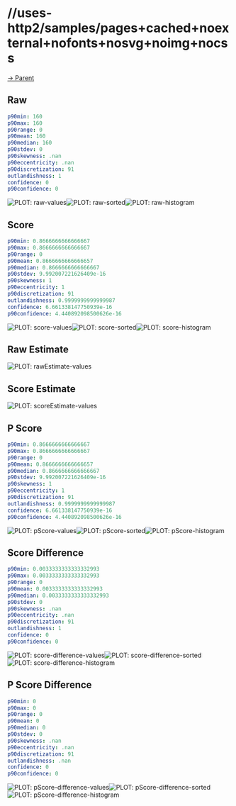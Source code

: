 
# //uses-http2/samples/pages+cached+noexternal+nofonts+nosvg+noimg+nocss

[→ Parent](../..)


## Raw


```yaml
p90min: 160
p90max: 160
p90range: 0
p90mean: 160
p90median: 160
p90stdev: 0
p90skewness: .nan
p90eccentricity: .nan
p90discretization: 91
outlandishness: 1
confidence: 0
p90confidence: 0

```

![PLOT: raw-values](./raw/values.svg)![PLOT: raw-sorted](./raw/sorted.svg)![PLOT: raw-histogram](./raw/histogram.svg)
## Score


```yaml
p90min: 0.8666666666666667
p90max: 0.8666666666666667
p90range: 0
p90mean: 0.8666666666666657
p90median: 0.8666666666666667
p90stdev: 9.992007221626409e-16
p90skewness: 1
p90eccentricity: 1
p90discretization: 91
outlandishness: 0.9999999999999987
confidence: 6.661338147750939e-16
p90confidence: 4.440892098500626e-16

```

![PLOT: score-values](./score/values.svg)![PLOT: score-sorted](./score/sorted.svg)![PLOT: score-histogram](./score/histogram.svg)
## Raw Estimate

![PLOT: rawEstimate-values](./rawEstimate/values.svg)
## Score Estimate

![PLOT: scoreEstimate-values](./scoreEstimate/values.svg)
## P Score


```yaml
p90min: 0.8666666666666667
p90max: 0.8666666666666667
p90range: 0
p90mean: 0.8666666666666657
p90median: 0.8666666666666667
p90stdev: 9.992007221626409e-16
p90skewness: 1
p90eccentricity: 1
p90discretization: 91
outlandishness: 0.9999999999999987
confidence: 6.661338147750939e-16
p90confidence: 4.440892098500626e-16

```

![PLOT: pScore-values](./pScore/values.svg)![PLOT: pScore-sorted](./pScore/sorted.svg)![PLOT: pScore-histogram](./pScore/histogram.svg)
## Score Difference


```yaml
p90min: 0.0033333333333332993
p90max: 0.0033333333333332993
p90range: 0
p90mean: 0.0033333333333332993
p90median: 0.0033333333333332993
p90stdev: 0
p90skewness: .nan
p90eccentricity: .nan
p90discretization: 91
outlandishness: 1
confidence: 0
p90confidence: 0

```

![PLOT: score-difference-values](./score-difference/values.svg)![PLOT: score-difference-sorted](./score-difference/sorted.svg)![PLOT: score-difference-histogram](./score-difference/histogram.svg)
## P Score Difference


```yaml
p90min: 0
p90max: 0
p90range: 0
p90mean: 0
p90median: 0
p90stdev: 0
p90skewness: .nan
p90eccentricity: .nan
p90discretization: 91
outlandishness: .nan
confidence: 0
p90confidence: 0

```

![PLOT: pScore-difference-values](./pScore-difference/values.svg)![PLOT: pScore-difference-sorted](./pScore-difference/sorted.svg)![PLOT: pScore-difference-histogram](./pScore-difference/histogram.svg)
